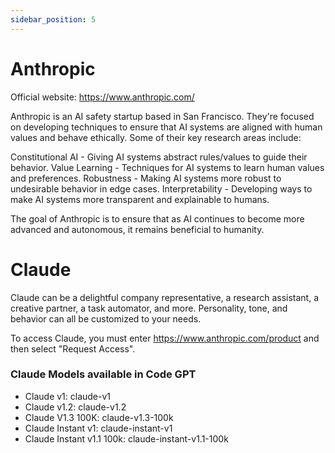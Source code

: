 ```yaml
---
sidebar_position: 5
---
```


# Anthropic

Official website: https://www.anthropic.com/

Anthropic is an AI safety startup based in San Francisco. They're focused on developing techniques to ensure that AI systems are aligned with human values and behave ethically.
Some of their key research areas include:


Constitutional AI - Giving AI systems abstract rules/values to guide their behavior.
Value Learning - Techniques for AI systems to learn human values and preferences. 
Robustness - Making AI systems more robust to undesirable behavior in edge cases. 
Interpretability - Developing ways to make AI systems more transparent and explainable to humans.


The goal of Anthropic is to ensure that as AI continues to become more advanced and autonomous, it remains beneficial to humanity.

# Claude

Claude can be a delightful company representative, a research assistant, a creative partner, a task automator, and more. Personality, tone, and behavior can all be customized to your needs.

To access Claude, you must enter https://www.anthropic.com/product and then select "Request Access".

### Claude Models available in Code GPT

- Claude v1: claude-v1
- Claude v1.2: claude-v1.2
- Claude V1.3 100K: claude-v1.3-100k
- Claude Instant v1: claude-instant-v1
- Claude Instant v1.1 100k: claude-instant-v1.1-100k
